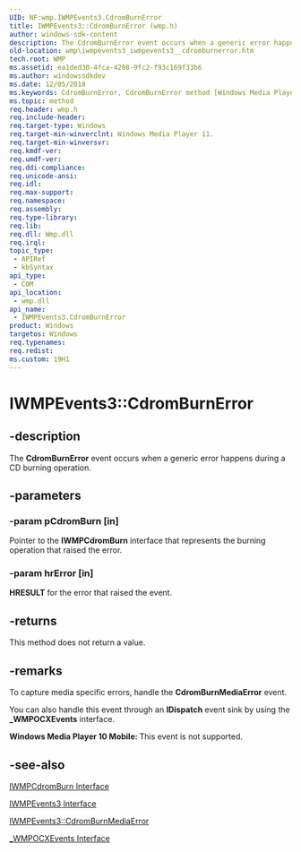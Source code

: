 ```yaml
---
UID: NF:wmp.IWMPEvents3.CdromBurnError
title: IWMPEvents3::CdromBurnError (wmp.h)
author: windows-sdk-content
description: The CdromBurnError event occurs when a generic error happens during a CD burning operation.
old-location: wmp\iwmpevents3_iwmpevents3__cdromburnerror.htm
tech.root: WMP
ms.assetid: ea1ded30-4fca-4208-9fc2-f93c169f33b6
ms.author: windowssdkdev
ms.date: 12/05/2018
ms.keywords: CdromBurnError, CdromBurnError method [Windows Media Player], CdromBurnError method [Windows Media Player],IWMPEvents3 interface, IWMPEvents3 interface [Windows Media Player],CdromBurnError method, IWMPEvents3.CdromBurnError, IWMPEvents3::CdromBurnError, IWMPEvents3CdromBurnError, wmp.iwmpevents3_iwmpevents3__cdromburnerror, wmp/IWMPEvents3::CdromBurnError
ms.topic: method
req.header: wmp.h
req.include-header: 
req.target-type: Windows
req.target-min-winverclnt: Windows Media Player 11.
req.target-min-winversvr: 
req.kmdf-ver: 
req.umdf-ver: 
req.ddi-compliance: 
req.unicode-ansi: 
req.idl: 
req.max-support: 
req.namespace: 
req.assembly: 
req.type-library: 
req.lib: 
req.dll: Wmp.dll
req.irql: 
topic_type:
 - APIRef
 - kbSyntax
api_type:
 - COM
api_location:
 - wmp.dll
api_name:
 - IWMPEvents3.CdromBurnError
product: Windows
targetos: Windows
req.typenames: 
req.redist: 
ms.custom: 19H1
---
```


# IWMPEvents3::CdromBurnError


## -description



The <b>CdromBurnError</b> event occurs when a generic error happens during a CD burning operation.




## -parameters




### -param pCdromBurn [in]

Pointer to the <b>IWMPCdromBurn</b> interface that represents the burning operation that raised the error.


### -param hrError [in]

<b>HRESULT</b> for the error that raised the event.


## -returns



This method does not return a value.




## -remarks



To capture media specific errors, handle the <b>CdromBurnMediaError</b> event.

You can also handle this event through an <b>IDispatch</b> event sink by using the <b>_WMPOCXEvents</b> interface.

<b>Windows Media Player 10 Mobile: </b>This event is not supported.




## -see-also




<a href="https://docs.microsoft.com/windows/desktop/api/wmp/nn-wmp-iwmpcdromburn">IWMPCdromBurn Interface</a>



<a href="https://docs.microsoft.com/windows/desktop/api/wmp/nn-wmp-iwmpevents3">IWMPEvents3 Interface</a>



<a href="https://docs.microsoft.com/windows/desktop/api/wmp/nf-wmp-iwmpevents3-cdromburnmediaerror">IWMPEvents3::CdromBurnMediaError</a>



<a href="https://docs.microsoft.com/windows/desktop/WMP/-wmpocxevents-interface">_WMPOCXEvents Interface</a>
 

 

